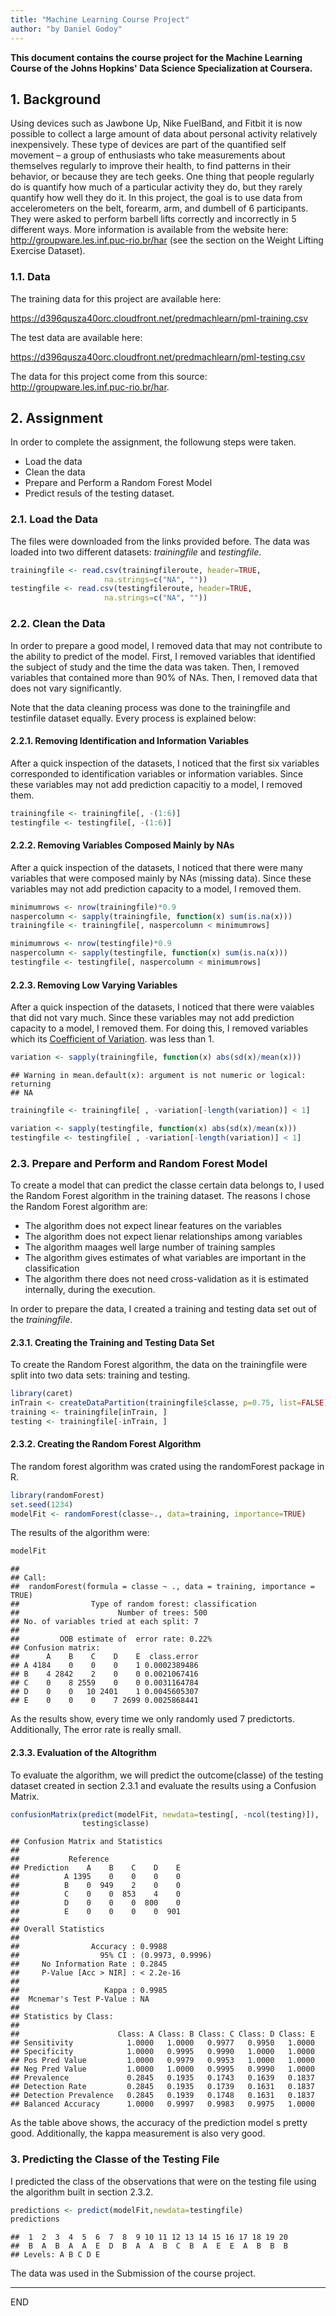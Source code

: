 ```yaml
---
title: "Machine Learning Course Project"
author: "by Daniel Godoy"
---
```


**This document contains the course project for the Machine Learning Course of the**
**Johns Hopkins' Data Science Specialization at Coursera.**

## 1. Background
Using devices such as Jawbone Up, Nike FuelBand, and Fitbit it is now possible to
collect a large amount of data about personal activity relatively inexpensively.
These type of devices are part of the quantified self movement – a group of enthusiasts
who take measurements about themselves regularly to improve their health, to find
patterns in their behavior, or because they are tech geeks. One thing that people
regularly do is quantify how much of a particular activity they do, but they rarely
quantify how well they do it. In this project, the goal is to use data from
accelerometers on the belt, forearm, arm, and dumbell of 6 participants. They were
asked to perform barbell lifts correctly and incorrectly in 5 different ways. More
information is available from the website here: http://groupware.les.inf.puc-rio.br/har
(see the section on the Weight Lifting Exercise Dataset). 

### 1.1. Data
The training data for this project are available here: 

https://d396qusza40orc.cloudfront.net/predmachlearn/pml-training.csv

The test data are available here: 

https://d396qusza40orc.cloudfront.net/predmachlearn/pml-testing.csv

The data for this project come from this source: http://groupware.les.inf.puc-rio.br/har.

## 2. Assignment
In order to complete the assignment, the followung steps were taken.

* Load the data
* Clean the data
* Prepare and Perform a Random Forest Model
* Predict resuls of the testing dataset.

### 2.1. Load the Data
The files were downloaded from the links provided before. The data was loaded into
two different datasets: *trainingfile* and *testingfile*.




```r
trainingfile <- read.csv(trainingfileroute, header=TRUE,
                     na.strings=c("NA", ""))
testingfile <- read.csv(testingfileroute, header=TRUE,
                     na.strings=c("NA", ""))
```

### 2.2. Clean the Data
In order to prepare a good model, I removed data that may not contribute to the
ability to predict of the model. First, I removed variables that identified the
subject of study and the time the data was taken. Then, I removed variables
that contained more than 90% of NAs. Then, I removed data that does not vary
significantly. 

Note that the data cleaning process was done to the trainingfile and testinfile
dataset equally. Every process is explained below:

#### 2.2.1. Removing Identification and Information Variables
After a quick inspection of the datasets, I noticed that the first six variables
corresponded to identification variables or information variables.  Since these
variables may not add prediction capacitiy to a model, I removed them.


```r
trainingfile <- trainingfile[, -(1:6)]
testingfile <- testingfile[, -(1:6)]
```

#### 2.2.2. Removing Variables Composed Mainly by NAs
After a quick inspection of the datasets, I noticed that there were many variables
that were composed mainly by NAs (missing data). Since these variables may not
add prediction capacity to a model, I removed them.


```r
minimumrows <- nrow(trainingfile)*0.9
naspercolumn <- sapply(trainingfile, function(x) sum(is.na(x)))
trainingfile <- trainingfile[, naspercolumn < minimumrows]

minimumrows <- nrow(testingfile)*0.9
naspercolumn <- sapply(testingfile, function(x) sum(is.na(x)))
testingfile <- testingfile[, naspercolumn < minimumrows]
```

#### 2.2.3. Removing Low Varying Variables
After a quick inspection of the datasets, I noticed that there were vaiables that
did not vary much. Since these variables may not add prediction capacity to a model,
I removed them. For doing this, I removed variables which its
[Coefficient of Variation](https://en.wikipedia.org/wiki/Coefficient_of_variation).
was less than 1. 


```r
variation <- sapply(trainingfile, function(x) abs(sd(x)/mean(x)))
```

```
## Warning in mean.default(x): argument is not numeric or logical: returning
## NA
```

```r
trainingfile <- trainingfile[ , -variation[-length(variation)] < 1]

variation <- sapply(testingfile, function(x) abs(sd(x)/mean(x)))
testingfile <- testingfile[ , -variation[-length(variation)] < 1]
```


### 2.3. Prepare and Perform and Random Forest Model
To create a model that can predict the classe certain data belongs to, 
I used the Random Forest algorithm in the training dataset. The reasons I chose
the Random Forest algorithm are:

* The algorithm does not expect linear features on the variables
* The algorithm does not expect lienar relationships among variables
* The algorithm maages well large number of training samples
* The algorithm gives estimates of what variables are important in the classification
* The algorithm there does not need cross-validation as it is estimated internally,
during the execution.

In order to prepare the data, I created a training and testing data set out of
the *trainingfile*.

#### 2.3.1. Creating the Training and Testing Data Set

To create the Random Forest algorithm, the data on the trainingfile were split into
two data sets: training and testing.


```r
library(caret)
inTrain <- createDataPartition(trainingfile$classe, p=0.75, list=FALSE)
training <- trainingfile[inTrain, ]
testing <- trainingfile[-inTrain, ]
```

#### 2.3.2. Creating the Random Forest Algorithm

The random forest algorithm was crated using the randomForest package in R.


```r
library(randomForest)
set.seed(1234)
modelFit <- randomForest(classe~., data=training, importance=TRUE)
```

The results of the algorithm were:


```r
modelFit
```

```
## 
## Call:
##  randomForest(formula = classe ~ ., data = training, importance = TRUE) 
##                Type of random forest: classification
##                      Number of trees: 500
## No. of variables tried at each split: 7
## 
##         OOB estimate of  error rate: 0.22%
## Confusion matrix:
##      A    B    C    D    E  class.error
## A 4184    0    0    0    1 0.0002389486
## B    4 2842    2    0    0 0.0021067416
## C    0    8 2559    0    0 0.0031164784
## D    0    0   10 2401    1 0.0045605307
## E    0    0    0    7 2699 0.0025868441
```

As the results show, every time we only randomly used 7 predictorts. Additionally,
The error rate is really small.

#### 2.3.3. Evaluation of the Altogrithm
To evaluate the algorithm, we will predict the outcome(classe) of the testing dataset
created in section 2.3.1 and evaluate the results using a Confusion Matrix.


```r
confusionMatrix(predict(modelFit, newdata=testing[, -ncol(testing)]),
                testing$classe)
```

```
## Confusion Matrix and Statistics
## 
##           Reference
## Prediction    A    B    C    D    E
##          A 1395    0    0    0    0
##          B    0  949    2    0    0
##          C    0    0  853    4    0
##          D    0    0    0  800    0
##          E    0    0    0    0  901
## 
## Overall Statistics
##                                           
##                Accuracy : 0.9988          
##                  95% CI : (0.9973, 0.9996)
##     No Information Rate : 0.2845          
##     P-Value [Acc > NIR] : < 2.2e-16       
##                                           
##                   Kappa : 0.9985          
##  Mcnemar's Test P-Value : NA              
## 
## Statistics by Class:
## 
##                      Class: A Class: B Class: C Class: D Class: E
## Sensitivity            1.0000   1.0000   0.9977   0.9950   1.0000
## Specificity            1.0000   0.9995   0.9990   1.0000   1.0000
## Pos Pred Value         1.0000   0.9979   0.9953   1.0000   1.0000
## Neg Pred Value         1.0000   1.0000   0.9995   0.9990   1.0000
## Prevalence             0.2845   0.1935   0.1743   0.1639   0.1837
## Detection Rate         0.2845   0.1935   0.1739   0.1631   0.1837
## Detection Prevalence   0.2845   0.1939   0.1748   0.1631   0.1837
## Balanced Accuracy      1.0000   0.9997   0.9983   0.9975   1.0000
```

As the table above shows, the accuracy of the prediction model s pretty good. 
Additionally, the kappa measurement is also very good.


### 3. Predicting the Classe of the Testing File
I predicted the class of the observations that were on the testing file using
the algorithm built in section 2.3.2. 


```r
predictions <- predict(modelFit,newdata=testingfile)
predictions
```

```
##  1  2  3  4  5  6  7  8  9 10 11 12 13 14 15 16 17 18 19 20 
##  B  A  B  A  A  E  D  B  A  A  B  C  B  A  E  E  A  B  B  B 
## Levels: A B C D E
```

The data was used in the Submission of the course project. 

---
END

